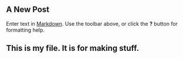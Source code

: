 ## A New Post

Enter text in [Markdown](http://daringfireball.net/projects/markdown/). Use the toolbar above, or click the **?** button for formatting help.

## This is my file. It is for making stuff.
